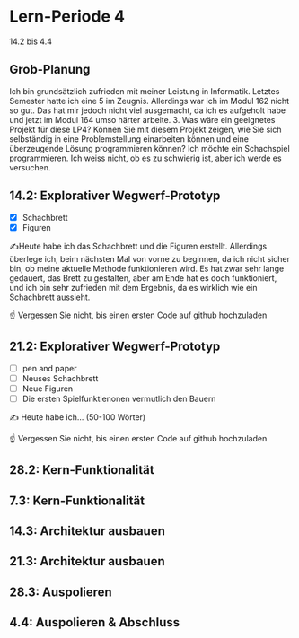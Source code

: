 
# Lern-Periode 4

14.2 bis 4.4

## Grob-Planung

Ich bin grundsätzlich zufrieden mit meiner Leistung in Informatik. Letztes Semester hatte ich eine 5 im Zeugnis. Allerdings war ich im Modul 162 nicht so gut. Das hat mir jedoch nicht viel ausgemacht, da ich es aufgeholt habe und jetzt im Modul 164 umso härter arbeite.
3. Was wäre ein geeignetes Projekt für diese LP4? Können Sie mit diesem Projekt zeigen, wie Sie sich selbständig in eine Problemstellung einarbeiten können und eine überzeugende Lösung programmieren können?
Ich möchte ein Schachspiel programmieren. Ich weiss nicht, ob es zu schwierig ist, aber ich werde es versuchen.

## 14.2: Explorativer Wegwerf-Prototyp

- [x] Schachbrett 
- [x] Figuren 

✍️Heute habe ich das Schachbrett und die Figuren erstellt. Allerdings überlege ich, beim nächsten Mal von vorne zu beginnen, da ich nicht sicher bin, ob meine aktuelle Methode funktionieren wird. Es hat zwar sehr lange gedauert, das Brett zu gestalten, aber am Ende hat es doch funktioniert, und ich bin sehr zufrieden mit dem Ergebnis, da es wirklich wie ein Schachbrett aussieht.

☝️ Vergessen Sie nicht, bis einen ersten Code auf github hochzuladen

## 21.2: Explorativer Wegwerf-Prototyp

- [ ] pen and paper
- [ ] Neuses Schachbrett
- [ ] Neue Figuren
- [ ] Die ersten Spielfunktienonen vermutlich den Bauern

✍️ Heute habe ich... (50-100 Wörter)

☝️ Vergessen Sie nicht, bis einen ersten Code auf github hochzuladen

## 28.2: Kern-Funktionalität

## 7.3: Kern-Funktionalität

## 14.3: Architektur ausbauen

## 21.3: Architektur ausbauen

## 28.3: Auspolieren

## 4.4: Auspolieren & Abschluss
